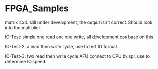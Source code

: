 # FPGA_Samples

matrix 4x4: still under development, the output isn't correct. Should look into the multiplier.

IO-Test: simple one read and one write, all development can base on this

IO-Test-2: a read then write cycle, use to test IO format

IO-Test-3: two read then write cycle AFU connect to CPU by spl, use to determine IO speed.

